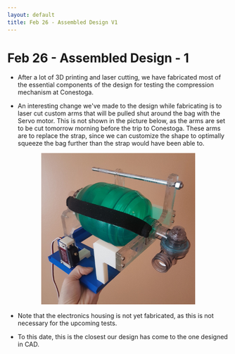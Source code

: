 ```yaml
---
layout: default
title: Feb 26 - Assembled Design V1
---
```

# Feb 26 - Assembled Design - 1

- After a lot of 3D printing and laser cutting, we have fabricated most of the essential
components of the design for testing the compression mechanism at Conestoga.

- An interesting change we've made to the design while fabricating is to laser cut custom
arms that will be pulled shut around the bag with the Servo motor. This is not shown in the
picture below, as the arms are set to be cut tomorrow morning before the trip to Conestoga.
These arms are to replace the strap, since we can customize the shape to optimally squeeze the bag further than the strap would have been able to.

<figure align="center">
  <img src="/assets/img/conestoga_2_design.JPG" width="350" />
</figure>

- Note that the electronics housing is not yet fabricated, as this is not necessary for the
upcoming tests.

- To this date, this is the closest our design has come to the one designed in CAD.
